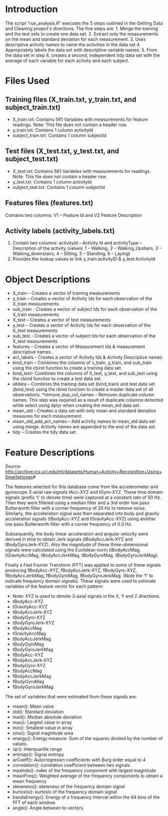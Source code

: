 Introduction
============

The script “run\_analysis.R” executes the 5 steps outlined in the
Getting Data and Cleaning project's directions. The five steps are: 1.
Merge the training and the test sets to create one data set. 2. Extract
only the measurements on the mean and standard deviation for each
measurement. 3. Uses descriptive activity names to name the activities
in the data set 4. Appropriately labels the data set with descriptive
variable names. 5. From the data set in step 4, creates a second,
independent tidy data set with the average of each variable for each
activity and each subject.

Files Used
==========

Training files (X\_train.txt, y\_train.txt, and subject\_train.txt)
-------------------------------------------------------------------

-   X\_train.txt: Contains 561 Variables with measurements for feature
    readings. Note: This file does not contain a header row.
-   y\_train.txt: Contains 1 column activityId
-   subject\_train.txt: Contains 1 column subjectId

Test files (X\_test.txt, y\_test.txt, and subject\_test.txt)
------------------------------------------------------------

-   X\_test.txt: Contains 561 Variables with measurements for readings.
    Note: This file does not contain a header row.
-   y\_test.txt: Contains 1 column activityId
-   subject\_test.txt: Contains 1 column subjectId

Features files (features.txt)
-----------------------------

Contains two columns: V1 – Feature Id and V2 Feature Description

Activity labels (activity\_labels.txt)
--------------------------------------

1.  Contain two columns: activityId – Activity Id and activityType –
    Description of the activity (values: 1 – Walking, 2 –
    Walking\_Upstairs, 3 – Walking\_downstairs, 4 – Sitting, 5 –
    Standing, 6 – Laying)
2.  Provides the lookup values to link y\_train:activityID &
    y\_test:ActivityId

Object Descriptions
===================

-   X\_train – Creates a vector of training measurements
-   y\_train – Creates a vector of Activity Ids for each observation of
    the X\_train measurements
-   sub\_train - Creates a vector of subject Ids for each observation of
    the X\_train measurements
-   X\_test – Creates a vector of test measurements
-   y\_test – Creates a vector of Activity Ids for each observation of
    the X\_test measurements
-   sub\_test - Creates a vector of subject Ids for each observation of
    the X\_test measurements
-   features – Creates a vector of Measurement Ids & measurement
    descriptive names .
-   act\_labels - Creates a vector of Activity Ids & Activity
    Descriptive names
-   bind\_train – Combines the columns of x\_train, y\_train, and
    sub\_train using the cbind function to create a training data set.
-   bind\_test– Combines the columns of X\_test, y\_test, and sub\_test
    using the cbind function to create a test data set.
-   alldata – Combines the training data set (bind\_train) and test data
    set (bind\_test) using the rbind function to create a master data
    set of all observations. \*remove\_dup\_col\_names - Removes
    duplicate column names. This step was required as a result of
    duplicate columns detected while select using dplyr when creating
    the mean\_std data set.
-   mean\_std – Creates a data set with only mean and standard deviation
    measures for each measurement.
-   mean\_std\_add\_act\_names – Add activity names to mean\_std data
    set using merge. Activity names are appended to the end of the data
    set.
-   tidy – Creates the tidy data set.

Feature Descriptions
====================

Source:
<http://archive.ics.uci.edu/ml/datasets/Human+Activity+Recognition+Using+Smartphones>\#

The features selected for this database come from the accelerometer and
gyroscope 3-axial raw signals tAcc-XYZ and tGyro-XYZ. These time domain
signals (prefix 't' to denote time) were captured at a constant rate of
50 Hz. Then they were filtered using a median filter and a 3rd order low
pass Butterworth filter with a corner frequency of 20 Hz to remove
noise. Similarly, the acceleration signal was then separated into body
and gravity acceleration signals (tBodyAcc-XYZ and tGravityAcc-XYZ)
using another low pass Butterworth filter with a corner frequency of 0.3
Hz.

Subsequently, the body linear acceleration and angular velocity were
derived in time to obtain Jerk signals (tBodyAccJerk-XYZ and
tBodyGyroJerk-XYZ). Also the magnitude of these three-dimensional
signals were calculated using the Euclidean norm (tBodyAccMag,
tGravityAccMag, tBodyAccJerkMag, tBodyGyroMag, tBodyGyroJerkMag).

Finally a Fast Fourier Transform (FFT) was applied to some of these
signals producing fBodyAcc-XYZ, fBodyAccJerk-XYZ, fBodyGyro-XYZ,
fBodyAccJerkMag, fBodyGyroMag, fBodyGyroJerkMag. (Note the 'f' to
indicate frequency domain signals). These signals were used to estimate
variables of the feature vector for each pattern:

-   Note: XYZ is used to denote 3-axial signals in the X, Y and Z
    directions.
-   tBodyAcc-XYZ
-   tGravityAcc-XYZ
-   tBodyAccJerk-XYZ
-   tBodyGyro-XYZ
-   tBodyGyroJerk-XYZ
-   tBodyAccMag
-   tGravityAccMag
-   tBodyAccJerkMag
-   tBodyGyroMag
-   tBodyGyroJerkMag
-   fBodyAcc-XYZ
-   fBodyAccJerk-XYZ
-   fBodyGyro-XYZ
-   fBodyAccMag
-   fBodyAccJerkMag
-   fBodyGyroMag
-   fBodyGyroJerkMag

The set of variables that were estimated from these signals are:

-   mean(): Mean value
-   std(): Standard deviation
-   mad(): Median absolute deviation
-   max(): Largest value in array
-   min(): Smallest value in array
-   sma(): Signal magnitude area
-   energy(): Energy measure. Sum of the squares divided by the number
    of values.
-   iqr(): Interquartile range
-   entropy(): Signal entropy
-   arCoeff(): Autorregresion coefficients with Burg order equal to 4
-   correlation(): correlation coefficient between two signals
-   maxInds(): index of the frequency component with largest magnitude
-   meanFreq(): Weighted average of the frequency components to obtain a
    mean frequency
-   skewness(): skewness of the frequency domain signal
-   kurtosis(): kurtosis of the frequency domain signal
-   bandsEnergy(): Energy of a frequency interval within the 64 bins of
    the FFT of each window.
-   angle(): Angle between to vectors.
